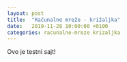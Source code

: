 ```yaml
---
layout: post
title:  "Računalne mreže - križaljka"
date:   2019-11-28 10:00:00 +0100
categories: racunalne-mreze krizaljka
---
```


Ovo je testni sajt!
